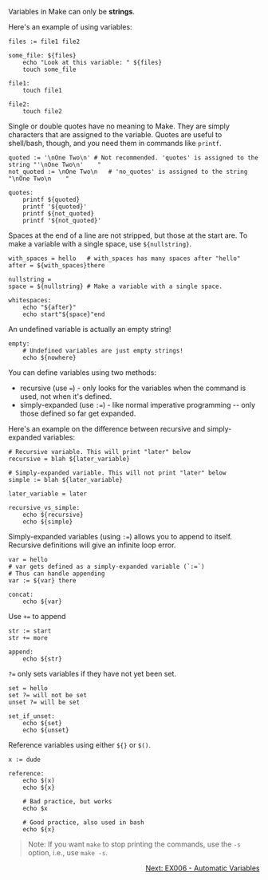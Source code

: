 Variables in Make can only be **strings**. 

Here's an example of using variables:

```make
files := file1 file2

some_file: ${files}
	echo "Look at this variable: " ${files}
	touch some_file

file1:
	touch file1

file2:
	touch file2
```

Single or double quotes have no meaning to Make. They are simply characters that are assigned to the variable. Quotes are useful to shell/bash, though, and you need them in commands like `printf`.

```make
quoted := '\nOne Two\n'	# Not recommended. 'quotes' is assigned to the string "'\nOne Two\n'	"
not_quoted := \nOne Two\n	# 'no_quotes' is assigned to the string "\nOne Two\n	"

quotes:
	printf ${quoted}
	printf '${quoted}'
	printf ${not_quoted}
	printf '${not_quoted}'
```

Spaces at the end of a line are not stripped, but those at the start are. To make a variable with a single space, use `${nullstring}`.

```make
with_spaces = hello   # with_spaces has many spaces after "hello"
after = ${with_spaces}there

nullstring =
space = ${nullstring} # Make a variable with a single space.

whitespaces: 
	echo "${after}"
	echo start"${space}"end
```

An undefined variable is actually an empty string!

```make
empty:
	# Undefined variables are just empty strings!
	echo ${nowhere}
```

You can define variables using two methods:

- recursive (use `=`) - only looks for the variables when the command is used, not when it's defined.
- simply-expanded (use `:=`) - like normal imperative programming -- only those defined so far get expanded.

Here's an example on the difference between recursive and simply-expanded variables:

```make
# Recursive variable. This will print "later" below
recursive = blah ${later_variable}

# Simply-expanded variable. This will not print "later" below
simple := blah ${later_variable}

later_variable = later

recursive_vs_simple:
	echo ${recursive}
	echo ${simple}
```

Simply-expanded variables (using `:=`) allows you to append to itself. Recursive definitions will give an infinite loop error.

```make
var = hello
# var gets defined as a simply-expanded variable (`:=`)
# Thus can handle appending
var := ${var} there

concat: 
	echo ${var}
```

Use `+=` to append

```make
str := start
str += more

append: 
	echo ${str}
```

`?=` only sets variables if they have not yet been set.

```make
set = hello
set ?= will not be set
unset ?= will be set

set_if_unset: 
	echo ${set}
	echo ${unset}
```

Reference variables using either `${}` or `$()`.

```make
x := dude

reference:
	echo $(x)
	echo ${x}

	# Bad practice, but works
	echo $x
  
	# Good practice, also used in bash
	echo ${x}
```

> Note: If you want `make` to stop printing the commands, use the `-s` option, i.e., use `make -s`.

<p align="right">
  <a href="https://github.com/AmrElsayyad/makefile-tutorial/tree/main/EX006%20-%20Automatic%20Variables">
  	Next: EX006 - Automatic Variables
  </a>
</p>
